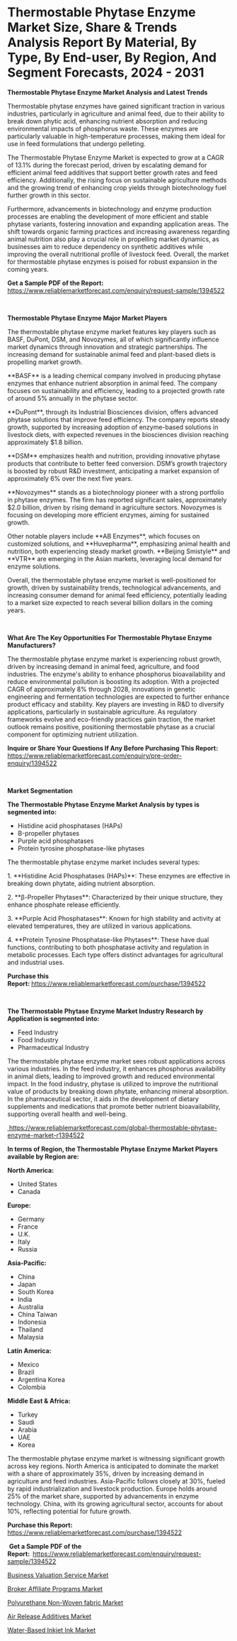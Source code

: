 <p><h1>Thermostable Phytase Enzyme Market Size, Share & Trends Analysis Report By Material, By Type, By End-user, By Region, And Segment Forecasts, 2024 - 2031</h1></p><p><strong>Thermostable Phytase Enzyme Market Analysis and Latest Trends</strong></p>
<p><p>Thermostable phytase enzymes have gained significant traction in various industries, particularly in agriculture and animal feed, due to their ability to break down phytic acid, enhancing nutrient absorption and reducing environmental impacts of phosphorus waste. These enzymes are particularly valuable in high-temperature processes, making them ideal for use in feed formulations that undergo pelleting. </p><p>The Thermostable Phytase Enzyme Market is expected to grow at a CAGR of 13.1% during the forecast period, driven by escalating demand for efficient animal feed additives that support better growth rates and feed efficiency. Additionally, the rising focus on sustainable agriculture methods and the growing trend of enhancing crop yields through biotechnology fuel further growth in this sector. </p><p>Furthermore, advancements in biotechnology and enzyme production processes are enabling the development of more efficient and stable phytase variants, fostering innovation and expanding application areas. The shift towards organic farming practices and increasing awareness regarding animal nutrition also play a crucial role in propelling market dynamics, as businesses aim to reduce dependency on synthetic additives while improving the overall nutritional profile of livestock feed. Overall, the market for thermostable phytase enzymes is poised for robust expansion in the coming years.</p></p>
<p><strong>Get a Sample PDF of the Report:&nbsp;</strong> <a href="https://www.reliablemarketforecast.com/enquiry/request-sample/1394522">https://www.reliablemarketforecast.com/enquiry/request-sample/1394522</a></p>
<p>&nbsp;</p>
<p><strong>Thermostable Phytase Enzyme Major Market Players</strong></p>
<p><p>The thermostable phytase enzyme market features key players such as BASF, DuPont, DSM, and Novozymes, all of which significantly influence market dynamics through innovation and strategic partnerships. The increasing demand for sustainable animal feed and plant-based diets is propelling market growth.</p><p>**BASF** is a leading chemical company involved in producing phytase enzymes that enhance nutrient absorption in animal feed. The company focuses on sustainability and efficiency, leading to a projected growth rate of around 5% annually in the phytase sector.</p><p>**DuPont**, through its Industrial Biosciences division, offers advanced phytase solutions that improve feed efficiency. The company reports steady growth, supported by increasing adoption of enzyme-based solutions in livestock diets, with expected revenues in the biosciences division reaching approximately $1.8 billion.</p><p>**DSM** emphasizes health and nutrition, providing innovative phytase products that contribute to better feed conversion. DSM’s growth trajectory is boosted by robust R&D investment, anticipating a market expansion of approximately 6% over the next five years.</p><p>**Novozymes** stands as a biotechnology pioneer with a strong portfolio in phytase enzymes. The firm has reported significant sales, approximately $2.0 billion, driven by rising demand in agriculture sectors. Novozymes is focusing on developing more efficient enzymes, aiming for sustained growth.</p><p>Other notable players include **AB Enzymes**, which focuses on customized solutions, and **Huvepharma**, emphasizing animal health and nutrition, both experiencing steady market growth. **Beijing Smistyle** and **VTR** are emerging in the Asian markets, leveraging local demand for enzyme solutions.</p><p>Overall, the thermostable phytase enzyme market is well-positioned for growth, driven by sustainability trends, technological advancements, and increasing consumer demand for animal feed efficiency, potentially leading to a market size expected to reach several billion dollars in the coming years.</p></p>
<p>&nbsp;</p>
<p><strong>What Are The Key Opportunities For Thermostable Phytase Enzyme Manufacturers?</strong></p>
<p><p>The thermostable phytase enzyme market is experiencing robust growth, driven by increasing demand in animal feed, agriculture, and food industries. The enzyme's ability to enhance phosphorus bioavailability and reduce environmental pollution is boosting its adoption. With a projected CAGR of approximately 8% through 2028, innovations in genetic engineering and fermentation technologies are expected to further enhance product efficacy and stability. Key players are investing in R&D to diversify applications, particularly in sustainable agriculture. As regulatory frameworks evolve and eco-friendly practices gain traction, the market outlook remains positive, positioning thermostable phytase as a crucial component for optimizing nutrient utilization.</p></p>
<p><strong>Inquire or Share Your Questions If Any Before Purchasing This Report:</strong> <a href="https://www.reliablemarketforecast.com/enquiry/pre-order-enquiry/1394522">https://www.reliablemarketforecast.com/enquiry/pre-order-enquiry/1394522</a></p>
<p>&nbsp;</p>
<p><strong>Market Segmentation</strong></p>
<p><strong>The Thermostable Phytase Enzyme Market Analysis by types is segmented into:</strong></p>
<p><ul><li>Histidine acid phosphatases (HAPs)</li><li>Β-propeller phytases</li><li>Purple acid phosphatases</li><li>Protein tyrosine phosphatase-like phytases</li></ul></p>
<p><p>The thermostable phytase enzyme market includes several types: </p><p>1. **Histidine Acid Phosphatases (HAPs)**: These enzymes are effective in breaking down phytate, aiding nutrient absorption.  </p><p>2. **β-Propeller Phytases**: Characterized by their unique structure, they enhance phosphate release efficiently.  </p><p>3. **Purple Acid Phosphatases**: Known for high stability and activity at elevated temperatures, they are utilized in various applications.  </p><p>4. **Protein Tyrosine Phosphatase-like Phytases**: These have dual functions, contributing to both phosphatase activity and regulation in metabolic processes. Each type offers distinct advantages for agricultural and industrial uses.</p></p>
<p><strong>Purchase this Report:&nbsp;</strong><a href="https://www.reliablemarketforecast.com/purchase/1394522">https://www.reliablemarketforecast.com/purchase/1394522</a></p>
<p>&nbsp;</p>
<p><strong>The Thermostable Phytase Enzyme Market Industry Research by Application is segmented into:</strong></p>
<p><ul><li>Feed Industry</li><li>Food Industry</li><li>Pharmaceutical Industry</li></ul></p>
<p><p>The thermostable phytase enzyme market sees robust applications across various industries. In the feed industry, it enhances phosphorus availability in animal diets, leading to improved growth and reduced environmental impact. In the food industry, phytase is utilized to improve the nutritional value of products by breaking down phytate, enhancing mineral absorption. In the pharmaceutical sector, it aids in the development of dietary supplements and medications that promote better nutrient bioavailability, supporting overall health and well-being.</p></p>
<p><a href="https://www.reliablemarketforecast.com/global-thermostable-phytase-enzyme-market-r1394522">&nbsp;https://www.reliablemarketforecast.com/global-thermostable-phytase-enzyme-market-r1394522</a></p>
<p><strong>In terms of Region, the Thermostable Phytase Enzyme Market Players available by Region are:</strong></p>
<p>
    <p> <strong> North America: </strong>
        <ul>
            <li>United States</li>
            <li>Canada</li>
        </ul>
        </p> 
    <p> <strong> Europe: </strong>
        <ul>
            <li>Germany</li>
            <li>France</li>
            <li>U.K.</li>
            <li>Italy</li>
            <li>Russia</li>
        </ul>
        </p> 
    <p> <strong> Asia-Pacific: </strong>
        <ul>
            <li>China</li>
            <li>Japan</li>
            <li>South Korea</li>
            <li>India</li>
            <li>Australia</li>
            <li>China Taiwan</li>
            <li>Indonesia</li>
            <li>Thailand</li>
            <li>Malaysia</li>
        </ul>
        </p> 
    <p> <strong> Latin America: </strong>
        <ul>
            <li>Mexico</li>
            <li>Brazil</li>
            <li>Argentina Korea</li>
            <li>Colombia</li>
        </ul>
        </p> 
    <p> <strong> Middle East & Africa: </strong>
        <ul>
            <li>Turkey</li>
            <li>Saudi</li>
            <li>Arabia</li>
            <li>UAE</li>
            <li>Korea</li>
        </ul>
    </p>
    </p>
<p><p>The thermostable phytase enzyme market is witnessing significant growth across key regions. North America is anticipated to dominate the market with a share of approximately 35%, driven by increasing demand in agriculture and feed industries. Asia-Pacific follows closely at 30%, fueled by rapid industrialization and livestock production. Europe holds around 25% of the market share, supported by advancements in enzyme technology. China, with its growing agricultural sector, accounts for about 10%, reflecting potential for future growth.</p></p>
<p><strong>Purchase this Report: </strong><a href="https://www.reliablemarketforecast.com/purchase/1394522">https://www.reliablemarketforecast.com/purchase/1394522</a></p>
<p>&nbsp;<strong>Get a Sample PDF of the Report:&nbsp;&nbsp;</strong><a href="https://www.reliablemarketforecast.com/enquiry/request-sample/1394522">https://www.reliablemarketforecast.com/enquiry/request-sample/1394522</a></p>
<p><strong></strong></p>
<p><p><a href="https://www.linkedin.com/pulse/navigating-business-valuation-service-market-expert-analysis-tcpgf?trackingId=V0B92CwkQOqoO4GIEUjISQ%3D%3D">Business Valuation Service Market</a></p><p><a href="https://www.linkedin.com/pulse/how-broker-affiliate-programs-market-changing-from-2024-2031-xaadf?trackingId=EfPG8T32SPSM%2Bsi4cyFBAw%3D%3D">Broker Affiliate Programs Market</a></p><p><a href="https://github.com/RoccoManning/Market-Research-Report-List-7/blob/main/polyurethane-non-woven-fabric-market.md">Polyurethane Non-Woven fabric Market</a></p><p><a href="https://issuu.com/reportprime-2/docs/air-release-additives-market-size-2_05aa937ebc2199">Air Release Additives Market</a></p><p><a href="https://issuu.com/reportprime-2/docs/water-based-inkjet-ink-market-size-_95782142d99e91">Water-Based Inkjet Ink Market</a></p></p>